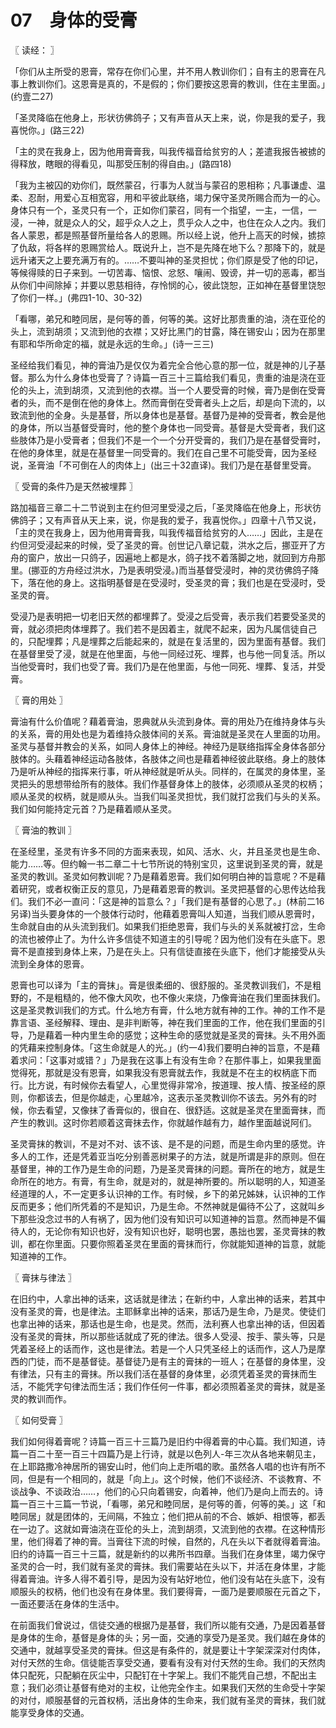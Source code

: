 # 07　身体的受膏



〖 读经： 〗

「你们从主所受的恩膏，常存在你们心里，并不用人教训你们；自有主的恩膏在凡事上教训你们。这恩膏是真的，不是假的；你们要按这恩膏的教训，住在主里面。」(约壹二27)

「圣灵降临在他身上，形状彷佛鸽子；又有声音从天上来，说，你是我的爱子，我喜悦你。」(路三22)

「主的灵在我身上，因为他用膏膏我，叫我传福音给贫穷的人；差遣我报告被掳的得释放，瞎眼的得看见，叫那受压制的得自由。」(路四18)

「我为主被囚的劝你们，既然蒙召，行事为人就当与蒙召的恩相称；凡事谦虚、温柔、忍耐，用爱心互相宽容，用和平彼此联络，竭力保守圣灵所赐合而为一的心。身体只有一个，圣灵只有一个，正如你们蒙召，同有一个指望，一主，一信，一浸，一神，就是众人的父，超乎众人之上，贯乎众人之中，也住在众人之内。我们各人蒙恩，都是照基督所量给各人的恩赐。所以经上说，他升上高天的时候，掳掠了仇敌，将各样的恩赐赏给人。既说升上，岂不是先降在地下么？那降下的，就是远升诸天之上要充满万有的。……不要叫神的圣灵担忧；你们原是受了他的印记，等候得赎的日子来到。一切苦毒、恼恨、忿怒、嚷闹、毁谤，并一切的恶毒，都当从你们中间除掉；并要以恩慈相待，存怜悯的心，彼此饶恕，正如神在基督里饶恕了你们一样。」(弗四1-10、30-32)

「看哪，弟兄和睦同居，是何等的善，何等的美。这好比那贵重的油，浇在亚伦的头上，流到胡须；又流到他的衣襟；又好比黑门的甘露，降在锡安山；因为在那里有耶和华所命定的福，就是永远的生命。」(诗一三三)

圣经给我们看见，神的膏油乃是仅仅为着完全合他心意的那一位，就是神的儿子基督。那么为什么身体也受膏了？诗篇一百三十三篇给我们看见，贵重的油是浇在亚伦的头上，流到胡须，又流到他的衣襟。当一个人要受膏的时候，膏乃是倒在受膏者的头，而不是倒在他的身体上。然而膏倒在受膏者头上之后，却是向下流的，以致流到他的全身。头是基督，所以身体也是基督。基督乃是神的受膏者，教会是他的身体，所以当基督受膏时，他的整个身体也一同受膏。基督是大受膏者，我们这些肢体乃是小受膏者；但我们不是一个一个分开受膏的，我们乃是在基督受膏时，在他的身体里，就是在基督里一同受膏的。我们在自己里不可能受膏，因为圣经说，圣膏油「不可倒在人的肉体上」(出三十32直译)。我们乃是在基督里受膏。



〖 受膏的条件乃是天然被埋葬 〗

路加福音三章二十二节说到主在约但河里受浸之后，「圣灵降临在他身上，形状彷佛鸽子；又有声音从天上来，说，你是我的爱子，我喜悦你。」四章十八节又说，「主的灵在我身上，因为他用膏膏我，叫我传福音给贫穷的人……」因此，主是在约但河受浸起来的时候，受了圣灵的膏。创世记八章记载，洪水之后，挪亚开了方舟的窗户，放出一只鸽子，因遍地上都是水，鸽子找不着落脚之地，就回到方舟那里。(挪亚的方舟经过洪水，乃是表明受浸。)而当基督受浸时，神的灵彷佛鸽子降下，落在他的身上。这指明基督是在受浸时，受圣灵的膏；我们也是在受浸时，受圣灵的膏。

受浸乃是表明把一切老旧天然的都埋葬了。受浸之后受膏，表示我们若要受圣灵的膏，就必须把肉体埋葬了。我们若不是因着主，就爬不起来，因为凡属信徒自己的，只配埋葬；凡是埋葬之后能起来的，就是在复活里的，因为里面有基督。我们在基督里受了浸，就是在他里面，与他一同经过死、埋葬，也与他一同复活。所以当他受膏时，我们也受了膏。我们乃是在他里面，与他一同死、埋葬、复活，并受膏。



〖 膏的用处 〗

膏油有什么价值呢？藉着膏油，恩典就从头流到身体。膏的用处乃在维持身体与头的关系，膏的用处也是为着维持众肢体间的关系。膏油就是圣灵在人里面的功用。圣灵与基督并教会的关系，如同人身体上的神经。神经乃是联络指挥全身体各部分肢体的。头藉着神经运动各肢体，各肢体之间也是藉着神经彼此联络。身上的肢体乃是听从神经的指挥来行事，听从神经就是听从头。同样的，在属灵的身体里，圣灵把头的思想带给所有的肢体。我们作基督身体上的肢体，必须顺从圣灵的权柄；顺从圣灵的权柄，就是顺从头。当我们叫圣灵担忧，我们就打岔我们与头的关系。我们如何能持定元首？乃是藉着顺从圣灵。



〖 膏油的教训 〗

在圣经里，圣灵有许多不同的方面来表现，如风、活水、火，并且圣灵也是生命、能力……等。但约翰一书二章二十七节所说的特别宝贝，这里说到圣灵的膏，就是圣灵的教训。圣灵如何教训呢？乃是藉着恩膏。我们如何明白神的旨意呢？不是藉着研究，或者权衡正反的意见，乃是藉着恩膏的教训。圣灵把基督的心思传达给我们。我们不必一直问：「这是神的旨意么？」「我们是有基督的心思了。」(林前二16另译)当头要身体的一个肢体行动时，他藉着恩膏叫人知道，当我们顺从恩膏时，生命就自由的从头流到我们。如果我们拒绝恩膏，我们与头的关系就被打岔，生命的流也被停止了。为什么许多信徒不知道主的引导呢？因为他们没有在头底下。恩膏不是直接到身体上来，乃是在头上。只有信徒直接在头底下，他们才能接受从头流到全身体的恩膏。

恩膏也可以译为「主的膏抹」。膏是很柔细的、很舒服的。圣灵教训我们，不是粗野的，不是粗糙的，他不像大风吹，也不像火来烧，乃像膏油在我们里面抹我们。这是圣灵教训我们的方式。什么地方有膏，什么地方就有神的工作。神的工作不是靠言语、圣经解释、理由、是非判断等，神在我们里面的工作，他在我们里面的引导，乃是藉着一种内里生命的感觉；这种生命的感觉就是圣灵的膏抹。头不用外面的凭藉来控制身体。「这生命就是人的光。」(约一4)我们要明白神的旨意，不是藉着求问：「这事对或错？」乃是我在这事上有没有生命？在那件事上，如果我里面觉得死，那就是没有恩膏，如果我没有恩膏就去作，我就是不在主的权柄底下而行。比方说，有时候你去看望人，心里觉得非常冷，按道理、按人情、按圣经的原则，你都该去，但是你越走，心里越冷，这表示圣灵教训你不该去。另外有的时候，你去看望，又像抹了香膏似的，很自在、很舒适。这就是圣灵在里面膏抹，而产生的教训。这时你若顺着这膏抹去作，你就越作越有力，越作里面越说阿们。

圣灵膏抹的教训，不是对不对、该不该、是不是的问题，而是生命内里的感觉。许多人的工作，还是凭着亚当吃分别善恶树果子的方法，就是所谓是非的原则。但在基督里，神的工作乃是生命的问题，乃是圣灵膏抹的问题。膏所在的地方，就是生命所在的地方。有膏，有生命，就是对的，就是神所要的。所以聪明的人，知道圣经道理的人，不一定更多认识神的工作。有时候，乡下的弟兄姊妹，认识神的工作反而更多；他们所凭着的不是知识，乃是生命。不然神就是偏待不公了，这就叫乡下那些没念过书的人有祸了，因为他们没有知识可以知道神的旨意。然而神是不偏待人的，无论你有知识也好，没有知识也好，聪明也罢，愚拙也罢，圣灵膏抹的教训，都在你里面。只要你照着圣灵在里面的膏抹而行，你就能知道神的旨意，就能知道神的工作。



〖 膏抹与律法 〗

在旧约中，人拿出神的话来，这话就是律法；在新约中，人拿出神的话来，若其中没有圣灵的膏，也是律法。主耶稣拿出神的话来，那话乃是生命，乃是灵。使徒们也拿出神的话来，那话也是生命，也是灵。然而，法利赛人也拿出神的话，但因着没有圣灵的膏抹，所以那些话就成了死的律法。很多人受浸、按手、蒙头等，只是凭着圣经上的话而作，这也是律法。若是一个人只凭圣经上的话而作，这人乃是摩西的门徒，而不是基督徒。基督徒乃是有主的膏抹的一班人；在基督的身体里，没有律法，只有主的膏抹。所以我们活在基督的身体里，必须凭着圣灵的膏抹而生活，不能凭字句律法而生活；我们作任何一件事，都必须照着圣灵的膏抹，就是圣灵的教训而作。



〖 如何受膏 〗

我们如何得着膏呢？诗篇一百三十三篇乃是旧约中得着膏的中心篇。我们知道，诗篇一百二十至一百三十四篇乃是上行诗，就是以色列人-年三次从各地来朝见主，在上耶路撒冷神居所的锡安山时，他们向上走所唱的歌。虽然各人唱的也许有所不同，但是有一个相同的，就是「向上」。这个时候，他们不谈经济、不谈教育、不谈战争、不谈政治……，他们的心只向着锡安，向着神，他们乃是向上而去的。诗篇一百三十三篇一节说，「看哪，弟兄和睦同居，是何等的善，何等的美。」这「和睦同居」就是团体的，无间隔，不独立；他们把从前的不合、嫉妒、相恨等，都丢在一边了。这就如膏油浇在亚伦的头上，流到胡须，又流到他的衣襟。在这种情形里，他们得着了神的膏。当膏往下流的时候，自然的，凡在头以下者就得着膏油。旧约的诗篇一百三十三篇，就是新约的以弗所书四章。当我们在身体里，竭力保守圣灵的合一时，我们就有圣灵的膏抹。我们需要站在头以下，并活在身体里，才能得着膏油。许多人得不着引导，是因为没有站好地位，他们没有站在头底下，没有顺服头的权柄，他们也没有在身体里。我们要得膏，一面乃是要顺服在元首之下，一面还要活在身体的生活中。

在前面我们曾说过，信徒交通的根据乃是基督，我们所以能有交通，乃是因着基督是身体的生命，基督是身体的头；另一面，交通的享受乃是圣灵。我们越在身体的交通中，就越享受圣灵的膏抹。但这是有条件的，就是要让十字架深深对付肉体，对付天然的生命。信徒能否享受交通，要看有没有对付天然的生命。我们的天然肉体只配死，只配躺在灰尘中，只配钉在十字架上。我们不能凭自己想，不配出主意；我们必须让基督有绝对的主权，让他完全作主。如果我们天然的生命受十字架的对付，顺服基督的元首权柄，活出身体的生命来，我们就有圣灵的膏抹，我们就能享受身体的交通。


